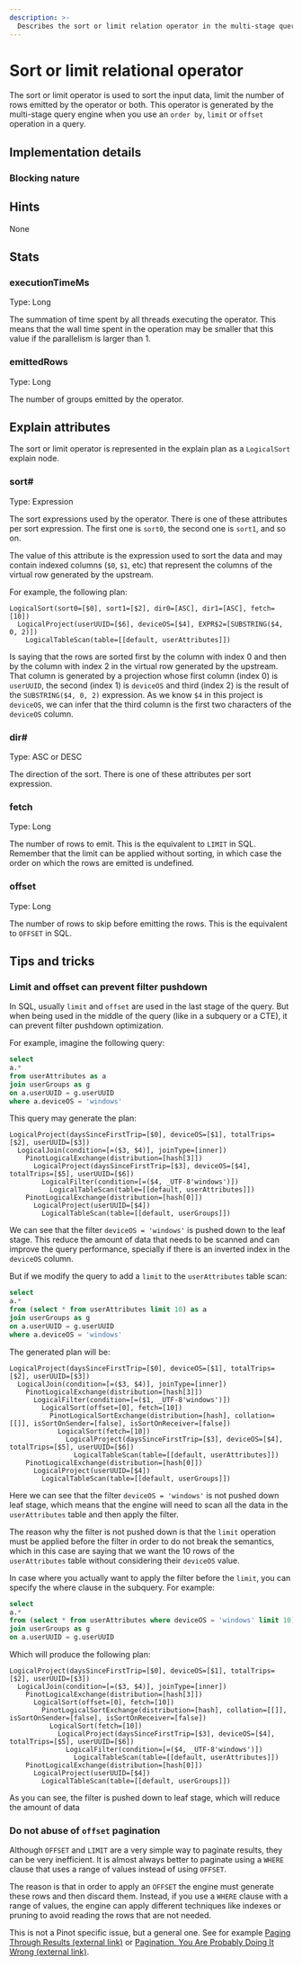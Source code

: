 ```yaml
---
description: >-
  Describes the sort or limit relation operator in the multi-stage query engine.
---
```


# Sort or limit relational operator
The sort or limit operator is used to sort the input data, limit the number of rows emitted by the operator or both.
This operator is generated by the multi-stage query engine when you use an `order by`, `limit` or `offset` operation in
a query.

## Implementation details

### Blocking nature

## Hints
None

## Stats
### executionTimeMs
Type: Long

The summation of time spent by all threads executing the operator.
This means that the wall time spent in the operation may be smaller that this value if the parallelism is larger than 1.

### emittedRows
Type: Long

The number of groups emitted by the operator.

## Explain attributes
The sort or limit operator is represented in the explain plan as a `LogicalSort` explain node.

### sort#
Type: Expression

The sort expressions used by the operator.
There is one of these attributes per sort expression.
The first one is `sort0`, the second one is `sort1`, and so on.

The value of this attribute is the expression used to sort the data and may contain indexed columns (`$0`, `$1`, etc)
that represent the columns of the virtual row generated by the upstream.

For example, the following plan:
```
LogicalSort(sort0=[$0], sort1=[$2], dir0=[ASC], dir1=[ASC], fetch=[10])
  LogicalProject(userUUID=[$6], deviceOS=[$4], EXPR$2=[SUBSTRING($4, 0, 2)])
    LogicalTableScan(table=[[default, userAttributes]])
```

Is saying that the rows are sorted first by the column with index 0 and then by the column with index 2 in the virtual
row generated by the upstream.
That column is generated by a projection whose first column (index 0) is `userUUID`, the second (index 1) is `deviceOS`
and third (index 2) is the result of the `SUBSTRING($4, 0, 2)` expression.
As we know `$4` in this project is `deviceOS`, we can infer that the third column is the first two characters of the
`deviceOS` column.

### dir#
Type: ASC or DESC

The direction of the sort.
There is one of these attributes per sort expression.

### fetch
Type: Long

The number of rows to emit.
This is the equivalent to `LIMIT` in SQL.
Remember that the limit can be applied without sorting, in which case the order on which the rows are emitted is
undefined.

### offset
Type: Long

The number of rows to skip before emitting the rows.
This is the equivalent to `OFFSET` in SQL.

## Tips and tricks

### Limit and offset can prevent filter pushdown
In SQL, usually `limit` and `offset` are used in the last stage of the query. 
But when being used in the middle of the query (like in a subquery or a CTE), it can prevent filter pushdown 
optimization.

For example, imagine the following query:
```sql
select 
a.* 
from userAttributes as a
join userGroups as g
on a.userUUID = g.userUUID
where a.deviceOS = 'windows'
```

This query may generate the plan:
```
LogicalProject(daysSinceFirstTrip=[$0], deviceOS=[$1], totalTrips=[$2], userUUID=[$3])
  LogicalJoin(condition=[=($3, $4)], joinType=[inner])
    PinotLogicalExchange(distribution=[hash[3]])
      LogicalProject(daysSinceFirstTrip=[$3], deviceOS=[$4], totalTrips=[$5], userUUID=[$6])
        LogicalFilter(condition=[=($4, _UTF-8'windows')])
          LogicalTableScan(table=[[default, userAttributes]])
    PinotLogicalExchange(distribution=[hash[0]])
      LogicalProject(userUUID=[$4])
        LogicalTableScan(table=[[default, userGroups]])
```

We can see that the filter `deviceOS = 'windows'` is pushed down to the leaf stage.
This reduce the amount of data that needs to be scanned and can improve the query performance, specially if there
is an inverted index in the `deviceOS` column.

But if we modify the query to add a `limit` to the `userAttributes` table scan:
```sql
select 
a.* 
from (select * from userAttributes limit 10) as a
join userGroups as g
on a.userUUID = g.userUUID
where a.deviceOS = 'windows'
```

The generated plan will be:
```
LogicalProject(daysSinceFirstTrip=[$0], deviceOS=[$1], totalTrips=[$2], userUUID=[$3])
  LogicalJoin(condition=[=($3, $4)], joinType=[inner])
    PinotLogicalExchange(distribution=[hash[3]])
      LogicalFilter(condition=[=($1, _UTF-8'windows')])
        LogicalSort(offset=[0], fetch=[10])
          PinotLogicalSortExchange(distribution=[hash], collation=[[]], isSortOnSender=[false], isSortOnReceiver=[false])
            LogicalSort(fetch=[10])
              LogicalProject(daysSinceFirstTrip=[$3], deviceOS=[$4], totalTrips=[$5], userUUID=[$6])
                LogicalTableScan(table=[[default, userAttributes]])
    PinotLogicalExchange(distribution=[hash[0]])
      LogicalProject(userUUID=[$4])
        LogicalTableScan(table=[[default, userGroups]])
```

Here we can see that the filter `deviceOS = 'windows'` is not pushed down leaf stage, which
means that the engine will need to scan all the data in the `userAttributes` table and then apply the filter.

The reason why the filter is not pushed down is that the `limit` operation must be applied before the filter in order
to do not break the semantics, which in this case are saying that we want the 10 rows of the `userAttributes` table
without considering their `deviceOS` value.

In case where you actually want to apply the filter before the `limit`, you can specify the where clause in the 
subquery. For example:

```sql
select 
a.* 
from (select * from userAttributes where deviceOS = 'windows' limit 10) as a
join userGroups as g
on a.userUUID = g.userUUID
```

Which will produce the following plan:
```
LogicalProject(daysSinceFirstTrip=[$0], deviceOS=[$1], totalTrips=[$2], userUUID=[$3])
  LogicalJoin(condition=[=($3, $4)], joinType=[inner])
    PinotLogicalExchange(distribution=[hash[3]])
      LogicalSort(offset=[0], fetch=[10])
        PinotLogicalSortExchange(distribution=[hash], collation=[[]], isSortOnSender=[false], isSortOnReceiver=[false])
          LogicalSort(fetch=[10])
            LogicalProject(daysSinceFirstTrip=[$3], deviceOS=[$4], totalTrips=[$5], userUUID=[$6])
              LogicalFilter(condition=[=($4, _UTF-8'windows')])
                LogicalTableScan(table=[[default, userAttributes]])
    PinotLogicalExchange(distribution=[hash[0]])
      LogicalProject(userUUID=[$4])
        LogicalTableScan(table=[[default, userGroups]])
```

As you can see, the filter is pushed down to leaf stage, which will reduce the amount of data

### Do not abuse of `offset` pagination
Although `OFFSET` and `LIMIT` are a very simple way to paginate results, they can be very inefficient.
It is almost always better to paginate using a `WHERE` clause that uses a range of values instead of using `OFFSET`.

The reason is that in order to apply an `OFFSET` the engine must generate these rows and then discard them.
Instead, if you use a `WHERE` clause with a range of values, the engine can apply different techniques like indexes
or pruning to avoid reading the rows that are not needed.

This is not a Pinot specific issue, but a general one.
See for example [Paging Through Results (external link)](https://use-the-index-luke.com/sql/partial-results/fetch-next-page)
or [Pagination, You Are Probably Doing It Wrong (external link)](https://medium.com/swlh/sql-pagination-you-are-probably-doing-it-wrong-d0f2719cc166).